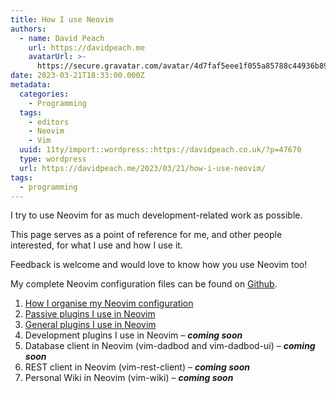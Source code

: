```yaml
---
title: How I use Neovim
authors:
  - name: David Peach
    url: https://davidpeach.me
    avatarUrl: >-
      https://secure.gravatar.com/avatar/4d7faf5eee1f055a85788c44936b8995eaab6dfb004e7854ec747ccb272e91ee?s=96&d=mm&r=g
date: 2023-03-21T18:33:00.000Z
metadata:
  categories:
    - Programming
  tags:
    - editors
    - Neovim
    - Vim
  uuid: 11ty/import::wordpress::https://davidpeach.co.uk/?p=47670
  type: wordpress
  url: https://davidpeach.me/2023/03/21/how-i-use-neovim/
tags:
  - programming
---
```

I try to use Neovim for as much development-related work as possible.

This page serves as a point of reference for me, and other people interested, for what I use and how I use it.

Feedback is welcome and would love to know how you use Neovim too!

My complete Neovim configuration files can be found on [Github](https://github.com/davidpeach/.dotfiles/tree/main/nvim/.config/nvim).

1.  [How I organise my Neovim configuration](https://davidpeach.me/2023/01/15/how-i-organize-my-neovim-configuration/)
2.  [Passive plugins I use in Neovim](https://davidpeach.me/2023/03/21/passive-plugins-i-use-in-neovim/)
3.  [General plugins I use in Neovim](https://davidpeach.me/2023/03/21/general-plugins-i-use-in-neovim/)
4.  Development plugins I use in Neovim – **_coming soon_**
5.  Database client in Neovim (vim-dadbod and vim-dadbod-ui) – **_coming soon_**
6.  REST client in Neovim (vim-rest-client) – **_coming soon_**
7.  Personal Wiki in Neovim (vim-wiki) – _**coming soon**_